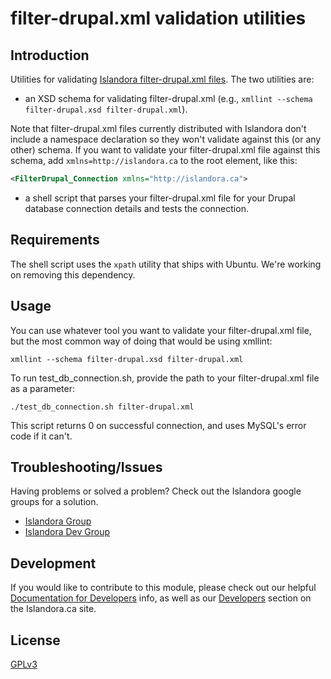 # filter-drupal.xml validation utilities

## Introduction

Utilities for validating [Islandora filter-drupal.xml files](https://github.com/Islandora/islandora_drupal_filter). The two utilities are:

* an XSD schema for validating filter-drupal.xml (e.g., `xmllint --schema filter-drupal.xsd filter-drupal.xml`).

Note that filter-drupal.xml files currently distributed with Islandora don't include a namespace declaration so they won't validate against this (or any other) schema. If you want to validate your filter-drupal.xml file against this schema, add `xmlns=http://islandora.ca` to the root element, like this:

```xml
<FilterDrupal_Connection xmlns="http://islandora.ca">
```

* a shell script that parses your filter-drupal.xml file for your Drupal database connection details and tests the connection.

## Requirements

The shell script uses the `xpath` utility that ships with Ubuntu. We're working on removing this dependency.

## Usage

You can use whatever tool you want to validate your filter-drupal.xml file, but the most common way of doing that would be using xmllint:

`xmllint --schema filter-drupal.xsd filter-drupal.xml`

To run test_db_connection.sh, provide the path to your filter-drupal.xml file as a parameter:

```./test_db_connection.sh filter-drupal.xml```

This script returns 0 on successful connection, and uses MySQL's error code if it can't.

## Troubleshooting/Issues

Having problems or solved a problem? Check out the Islandora google groups for a solution.

* [Islandora Group](https://groups.google.com/forum/?hl=en&fromgroups#!forum/islandora)
* [Islandora Dev Group](https://groups.google.com/forum/?hl=en&fromgroups#!forum/islandora-dev)

## Development

If you would like to contribute to this module, please check out our helpful [Documentation for Developers](https://github.com/Islandora/islandora/wiki#wiki-documentation-for-developers) info, as well as our [Developers](http://islandora.ca/developers) section on the Islandora.ca site.

## License

[GPLv3](http://www.gnu.org/licenses/gpl-3.0.txt)
